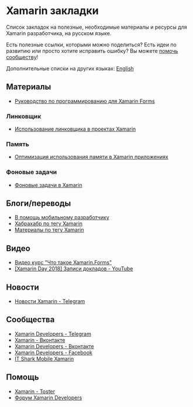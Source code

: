 # Xamarin закладки

Список закладок на полезные, необходимые материалы и ресурсы для Xamarin разработчика, на русском языке.

Есть полезные ссылки, которыми можно поделиться? Есть идеи по развитию или просто хотите исправить ошибку?
Вы можете [помочь сообществу](https://github.com/wcoder/awesome-xamarin-bookmarks/pulls)!

Дополнительные списки на других языках:  [English](/README.md)

## Материалы
* [Руководство по программированию для Xamarin Forms](https://metanit.com/sharp/xamarin/)

### Линковщик
* [Использование линковщика в проектах Xamarin](https://xamdev.ru/linking-in-xamarin/)

### Память
* [Оптимизация использования памяти в Xamarin приложениях](https://habr.com/post/330854/)

### Фоновые задачи
* [Фоновые задачи в Xamarin](https://xamdev.ru/background-task-xamarin/)

## Блоги/переводы
* [В помощь мобильному разработчику](https://xamdev.ru/)
* [Хабрахабр по тегу Xamarin](https://habrahabr.ru/search/?q=xamarin)
* [Материалы по тегу Xamarin](https://wcoder.github.io/tags/#xamarin)

## Видео
* [Видео курс "Что такое Xamarin.Forms"](https://itvdn.com/ru/video/xamarin)
* [[Xamarin Day 2018] Записи докладов - YouTube](https://www.youtube.com/playlist?list=PLVDsxiCH_PqQm01GHH7PSFTmrM2_VIUfI)

## Новости
* [Новости Xamarin - Telegram](https://t.me/xamarin_ru)

## Сообщества
* [Xamarin Developers - Telegram](https://t.me/xamarin_russia)
* [Xamarin - Вконтакте](https://vk.com/xamarin)
* [Xamarin Developers - Вконтакте](https://vk.com/xamarin_developers)
* [Xamarin Developers - Facebook](https://www.facebook.com/xamdev/)
* [IT Shark Mobile Xamarin](https://github.com/it-shark-pro/mobile-xamarin)

## Помощь
* [Xamarin - Toster](https://toster.ru/tag/xamarin/questions)
* [Форум Xamarin Developers](https://forums.xamdev.ru/)

